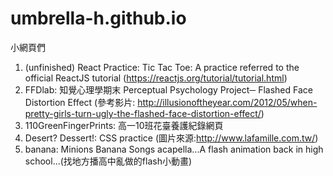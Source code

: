 # umbrella-h.github.io

小網頁們

1. (unfinished) React Practice: Tic Tac Toe: A practice referred to the official ReactJS tutorial (https://reactjs.org/tutorial/tutorial.html)
1. FFDlab: 知覺心理學期末 Perceptual Psychology Project─ Flashed Face Distortion Effect (參考影片: http://illusionoftheyear.com/2012/05/when-pretty-girls-turn-ugly-the-flashed-face-distortion-effect/)
1. 110GreenFingerPrints: 高一10班花臺養護紀錄網頁
1. Desert? Dessert!: CSS practice (圖片來源:http://www.lafamille.com.tw/)
1. banana: Minions Banana Songs acapella...A flash animation back in high school...(找地方播高中亂做的flash小動畫)
